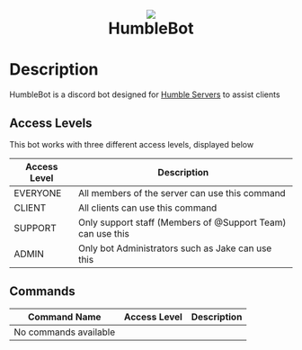 <h1 align="center">
  <br />
  <a href="https://billing.humbleservers.com/aff.php?aff=40">
    <img src="https://humbleservers.com/assets/images/xs-footer-logo.png">
  </a>
  <br />
  HumbleBot
  <br />
</h1>

# Description

HumbleBot is a discord bot designed for [Humble Servers](https://humbleservers.com) to assist clients

## Access Levels

This bot works with three different access levels, displayed below

| Access Level | Description                                                |
| ------------ | ---------------------------------------------------------- |
| EVERYONE     | All members of the server can use this command             |
| CLIENT       | All clients can use this command                           |
| SUPPORT      | Only support staff (Members of @Support Team) can use this |
| ADMIN        | Only bot Administrators such as Jake can use this          |

## Commands

| Command Name          | Access Level | Description |
| --------------------- | ------------ | ----------- |
| No commands available |              |             |
